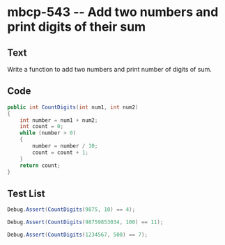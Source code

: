 # mbcp-543 -- Add two numbers and print digits of their sum

## Text

Write a function to add two numbers and print number of digits of sum.

## Code

```csharp
public int CountDigits(int num1, int num2) 
{
    int number = num1 + num2;
    int count = 0;
    while (number > 0) 
    {
        number = number / 10;
        count = count + 1;
    }
    return count;
}
```

## Test List

```csharp
Debug.Assert(CountDigits(9875, 10) == 4);
```

```csharp
Debug.Assert(CountDigits(98759853034, 100) == 11);
```

```csharp
Debug.Assert(CountDigits(1234567, 500) == 7);
```
